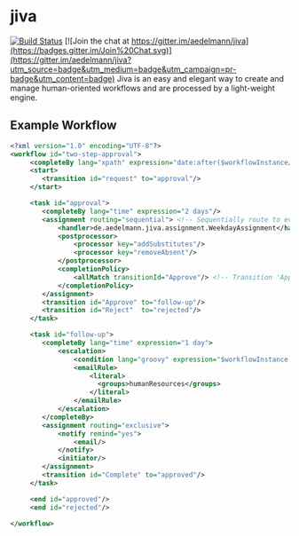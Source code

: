 # jiva

[![Build Status](https://drone.io/github.com/aedelmann/jiva/status.png)](https://drone.io/github.com/aedelmann/jiva/latest)
[![Join the chat at https://gitter.im/aedelmann/jiva](https://badges.gitter.im/Join%20Chat.svg)](https://gitter.im/aedelmann/jiva?utm_source=badge&utm_medium=badge&utm_campaign=pr-badge&utm_content=badge)
Jiva is an easy and elegant way to create and manage human-oriented workflows and are processed by a light-weight engine. 

## Example Workflow
```xml
<?xml version="1.0" encoding="UTF-8"?>
<workflow id="two-step-approval">
     <completeBy lang="xpath" expression="date:after($workflowInstance/createdOn,'3')"/>
	 <start>
	 	<transition id="request" to="approval"/>
	 </start>

	 <task id="approval">
	    <completeBy lang="time" expression="2 days"/>
        <assignment routing="sequential"> <!-- Sequentially route to every resolved user -->
            <handler>de.aedelmann.jiva.assignment.WeekdayAssignment</handler>
            <postprocessor>
                <processor key="addSubstitutes"/>
                <processor key="removeAbsent"/>
            </postprocessor>
            <completionPolicy>
                <allMatch transitionId="Approve"/> <!-- Transition 'Approve' is taken if everyone in sequence approves  -->
            </completionPolicy>
        </assignment>
	 	<transition id="Approve" to="follow-up"/>
	 	<transition id="Reject"  to="rejected"/>
	 </task>

	 <task id="follow-up">
	    <completeBy lang="time" expression="1 day">
	        <escalation>
	            <condition lang="groovy" expression="$workflowInstance.priority == 'high'" />
	            <emailRule>
	                <literal>
	                  <groups>humanResources</groups>
	                </literal>
	            </emailRule>
	        </escalation>
	    </completeBy>
        <assignment routing="exclusive">
            <notify remind="yes">
                <email/>
            </notify>
            <initiator/>
        </assignment>
     	<transition id="Complete" to="approved"/>
     </task>

     <end id="approved"/>
     <end id="rejected"/>

</workflow>
```

